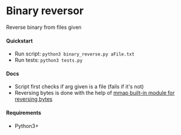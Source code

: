 # Binary reversor

Reverse binary from files given


#### Quickstart

- Run script: `python3 binary_reverse.py aFile.txt`
- Run tests: `python3 tests.py`


#### Docs

- Script first checks if arg given is a file (fails if it's not)
- Reversing bytes is done with the help of [mmap built-in module for reversing bytes](https://docs.python.org/3/library/mmap.html#mmap.mmap)


#### Requirements

- Python3+